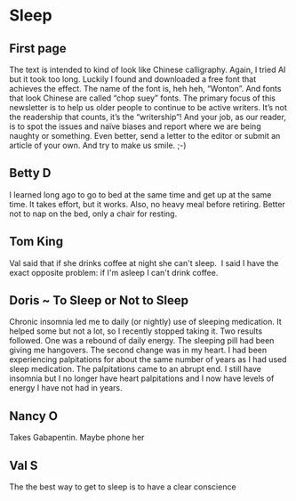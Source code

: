 # Sleep

## First page

The text is intended to kind of look like Chinese calligraphy. Again, I tried AI but it took too long. Luckily I found and downloaded a free font that achieves the effect. The name of the font is, heh heh, “Wonton”. And fonts that look Chinese are called “chop suey” fonts.
The primary focus of this newsletter is to help us older people to continue to be active writers. It’s not the readership that counts, it’s the “writership”! And your job, as our reader, is to spot the issues and naïve biases and report where we are being naughty or something. Even better, send a letter to the editor or submit an article of your own. And try to make us smile. ;-)

## Betty D

I learned long ago to go to bed at the same time and get up at the same time.  It takes effort, but it works.  Also, no heavy meal before retiring.  Better not to nap on the bed, only a chair for resting.

## Tom King

Val said that if she drinks coffee at night she can't sleep.  I said I have the exact opposite problem: if I'm asleep I can't drink coffee.

## Doris ~ To Sleep or Not to Sleep

Chronic insomnia led me to daily (or nightly) use of sleeping medication. It helped some but not a lot, so I recently stopped taking it. Two results followed. One was a rebound of daily energy. The sleeping pill had been giving me hangovers. The second change was in my heart. I had been experiencing palpitations for about the same number of years as I had used sleep medication. The palpitations came to an abrupt end. I still have insomnia but I no longer have heart palpitations and I now have levels of energy I have not had in years.

## Nancy O

Takes Gabapentin. Maybe phone her

## Val S

The the best way to get to sleep is to have a clear conscience


